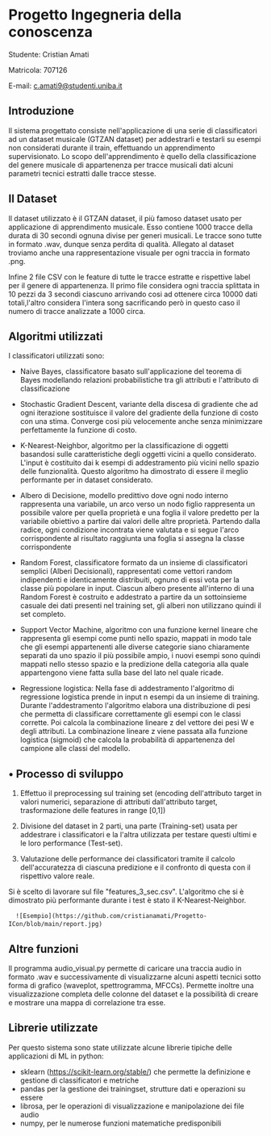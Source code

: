 # Progetto Ingegneria della conoscenza

Studente: Cristian Amati

Matricola: 707126

E-mail: c.amati9@studenti.uniba.it

## 	Introduzione
Il sistema progettato consiste nell'applicazione di una serie di classificatori ad un dataset musicale (GTZAN dataset) per addestrarli e testarli su esempi non considerati durante il train, effettuando un apprendimento supervisionato.
Lo scopo dell'apprendimento è quello della classificazione del genere musicale di appartenenza per tracce musicali dati alcuni parametri tecnici estratti dalle tracce stesse.

## Il Dataset
Il dataset utilizzato è il GTZAN dataset, il più famoso dataset usato per applicazione di apprendimento musicale.
Esso contiene 1000 tracce della durata di 30 secondi ognuna divise per generi musicali.
Le tracce sono tutte in formato .wav, dunque senza perdita di qualità.
Allegato al dataset troviamo anche una rappresentazione visuale per ogni traccia in formato .png.

Infine 2 file CSV con le feature di tutte le tracce estratte e rispettive label per il genere di appartenenza.
Il primo file considera ogni traccia splittata in 10 pezzi da 3 secondi ciascuno arrivando cosi ad ottenere circa 10000 dati totali,l'altro considera l'intera song sacrificando però in questo caso il numero di tracce analizzate a 1000 circa.



## 	Algoritmi utilizzati
I classificatori utilizzati sono:
- Naive Bayes, classificatore basato sull'applicazione del teorema di Bayes modellando relazioni probabilistiche tra gli attributi  e l'attributo di classificazione
- Stochastic Gradient Descent, variante della discesa di gradiente che ad ogni iterazione sostituisce il valore del gradiente della funzione di costo con una stima. Converge cosi più velocemente anche senza minimizzare perfettamente la funzione di costo.
- K-Nearest-Neighbor, algoritmo per la classificazione di oggetti basandosi sulle caratteristiche degli oggetti vicini a quello considerato. L'input è costituito dai k esempi di addestramento più vicini nello spazio delle funzionalità. Questo algoritmo ha dimostrato di essere il meglio performante per in dataset considerato.

- Albero di Decisione, modello predittivo dove ogni nodo interno rappresenta una variabile, un arco verso un nodo figlio rappresenta un possibile valore per quella proprietà e una foglia il valore predetto per la variabile obiettivo a partire dai valori delle altre proprietà. Partendo dalla radice, ogni condizione incontrata viene valutata e si segue l'arco
corrispondente al risultato
raggiunta una foglia si assegna la classe corrispondente

- Random Forest, classificatore formato da un insieme di
classificatori semplici (Alberi Decisionali), rappresentati come vettori random
indipendenti e identicamente distribuiti, ognuno di essi vota per la classe più
popolare in input.
Ciascun albero presente all'interno di una Random Forest è costruito e addestrato a
partire da un sottoinsieme casuale dei dati presenti nel training set, gli alberi non
utilizzano quindi il set completo.

- Support Vector Machine, algoritmo con una funzione kernel lineare che rappresenta gli esempi come punti nello spazio, mappati in modo tale che gli esempi appartenenti alle diverse categorie siano chiaramente separati da uno spazio il più possibile ampio, i nuovi esempi sono quindi mappati nello stesso spazio e la predizione della categoria alla quale appartengono viene fatta sulla base del lato nel quale ricade.

- Regressione logistica: Nella fase di addestramento l'algoritmo di regressione logistica prende in input n esempi da un insieme di training. Durante l'addestramento l'algoritmo elabora una distribuzione di pesi che permetta di classificare correttamente gli esempi con le classi corrette. Poi calcola la combinazione lineare z del vettore dei pesi W e degli attributi. La combinazione lineare z viene passata alla funzione logistica (sigmoid) che calcola la probabilità di appartenenza del campione alle classi del modello.


## •	Processo di sviluppo
1)  Effettuo il preprocessing sul training set (encoding dell'attributo target in valori numerici, separazione di attributi dall'attributo target, trasformazione delle features in range [0,1])

2)	Divisione del dataset in 2 parti, una parte (Training-set) usata per addestrare i classificatori e la l'altra utilizzata per testare questi ultimi e le loro performance (Test-set).

3)	Valutazione delle performance dei classificatori tramite il calcolo dell'accuratezza di ciascuna predizione e il confronto di questa con il rispettivo valore reale.

Si è scelto di lavorare sul file "features_3_sec.csv".
L'algoritmo che si è dimostrato più performante durante i test è stato il K-Nearest-Neighbor.

      ![Esempio](https://github.com/cristianamati/Progetto-ICon/blob/main/report.jpg)

## 	Altre funzioni
Il programma audio_visual.py permette di caricare una traccia audio in formato .wav e successivamente di visualizzarne alcuni aspetti tecnici sotto forma di grafico (waveplot, spettrogramma, MFCCs).
Permette inoltre una visualizzazione completa delle colonne del dataset e la possibilità di creare e mostrare una mappa di correlazione tra esse.

## 	Librerie utilizzate
Per questo sistema sono state utilizzate alcune librerie tipiche delle applicazioni di ML in python:
- sklearn (https://scikit-learn.org/stable/) che permette la definizione e gestione di classificatori e metriche
- pandas per la gestione dei trainingset, strutture dati e operazioni su essere
- librosa, per le operazioni di visualizzazione e manipolazione dei file audio
- numpy, per le numerose funzioni matematiche predisponibili
